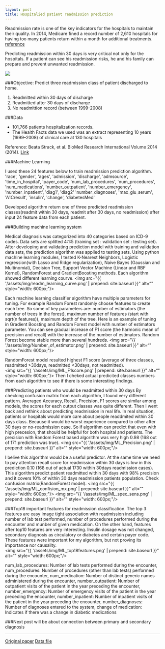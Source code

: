 ```yaml
---
layout: post
title: Hospitalied patient readmission prediction
---
```


Readmission rate is one of the key indicators for the hospitals to maintain their quality.
In 2014, Medicare fined a record number of 2,610 hospitals  for having too many patients return within a month for additional treatments.
[reference](http://kaiserhealthnews.org/news/medicare-readmissions-penalties-2015/)

Predicting readmission within 30 days is very critical not only for the hospitals. If a patient can see his readmission risks, he and his family can prepare and prevent unwanted readmission.

<img src="{{ '/assets/img/readmission.jpg' | prepend: site.baseurl }}">

###Objective: Predict three readmission class of patient discharged to home.

1. Readmitted within 30 days of discharge
2. Readmitted after 30 days of discharge
3. No readmittion record (between 1999-2008)


###Data

* 101,766 patients hospitalization records.
* The Health Facts data we used was an extract representing 10 years (1999–2008) of clinical care at 130 hospitals

Reference:
Beata Strack, et al.
BioMed Research International Volume 2014 (2014).
[Link](http://www.hindawi.com/journals/bmri/2014/781670/)


###Machine Learning

I used these 24 features below to train readmission prediction algorithm. 
'race', 'gender', 'ages', 'admission', 'discharge', 'admsource', 'time_in_hospital', 'payer_code', 'num_lab_procedures', 'num_procedures', 'num_medications', 'number_outpatient', 'number_emergency', 'number_inpatient', 'diag1', 'diag2' 'number_diagnoses', 'max_glu_serum', 'A1Cresult', 'insulin', 'change', 'diabetesMed'


Developed algorithm return one of three predicted readmission classes(readmit within 30 days, readmit after 30 days, no readmission) after input 24 feature data from each patient.

###Building machine learning system

Medical diagnosis was categorized into 40 categories based on ICD-9 codes. 
Data sets are splitted 4:1:5 (training set : validation set : testing set). After developing and validating prediction model with training and validation data sets, the prediction algorithm was applied to testing sets. Using python machine learning modules, I tested K-Nearest Neighbors, Logistic regression(with Lasso and Ridge regularization), Naive Bayes (Gaussian and Multinomial), Decision Tree, Support Vector Machine (Linear and RBF Kernel), RandomForest and GradientBoosting methods. Each algorithm showed different learning courve.
<img src="{{ '/assets/img/readm_learning_curve.png' | prepend: site.baseurl }}" alt=“" style="width: 600px;"/>

Each machine learning classifier algorithm have multiple parameters for tuning. For example Random Forest randomly choose features to create each tree. So some of key parameters are: number of estimators (the number of trees in the forest), maximum number of features (start with sqrt(n features)), maximum depth of the tree.
Here is an example of tuning in Gradient Boosting and Random Forest model with number of estimators parameter. You can see gradual increase of F1 score (the harmonic mean of precision and recall) with the increase of the number of estimators. Random Forest become stable more than several hundreds. 
<img src="{{ '/assets/img/Number_of_estimator.png' | prepend: site.baseurl }}" alt=“" style="width: 600px;"/>

RandomForest model resulted highest F1 score (average of three classes, readmitted >30days, readmitted <30days, not readmitted).    
<img src="{{ '/assets/img/ML_F1score.png' | prepend: site.baseurl }}" alt=“" style="width: 600px;"/>
Then I cheked actual predicited classes numbers from each algorithm to see if there is some interesting findings.

###Predicting patients who would be readmitted within 30 days 
By checking confusion matrix from each algorithm, I found very different pattern. Averaged Accuracy, Recall, Precision, F1 scores are similar among models, the scores for each output classes was quite different. Then I went back and rethink about predicting readmission in real life.
In real situation, patients or hospitals would more care about people readdmited within 30 days class. Because it would be worst experience compared to other after 30 days or no-readmission case. So if algorithm can predict that even with high precesion, that should be helpful for both hospital and patients.
The precision with Random Forest based algorithm was very high 0.98 (168 out of 171 prediction was true).
<img src="{{ '/assets/img/ML_Precision.png' | prepend: site.baseurl }}" alt=“" style="width: 600px;"/>

I belive this algorithm would be a useful predictor.
At the same time we need to pay attention recall score for readmission within 30 days is low in this prediction 0.10 (168 out of actual 1730 within 30days readmission cases).
This algorithm predict patient readmitted within 30 days with 98% precision and it covers 10% of within 30 days readmission patients population. 
Check confusion matrix(RandomForest model).
<img src="{{ '/assets/img/ML_confision_mx.png' | prepend: site.baseurl }}" alt=“" style="width: 600px;"/>
<img src="{{ '/assets/img/ML_spec_sens.png' | prepend: site.baseurl }}" alt=“" style="width: 600px;"/>


###Top18 important features for readmission classification.
The top 3 features are easy image tight association with readmission including number of lab test performed, number of procedures performed during the encounter and munber of given medication. On the other hand, features after top10 features are very interesting. Insulin dosage was not changed, secondary diagnosis as circulatory or diabetes and certain payer code. These features were important for my algorithm, but not proving its importance nor causality.  
<img src="{{ '/assets/img/ML_top18features.png' | prepend: site.baseurl }}" alt=“" style="width: 600px;"/>


num_lab_procedures: Number of lab tests performed during the encounter, 
num_procedures: Number of procedures (other than lab tests) performed during the encounter, 
num_medication: Number of distinct generic names administered during the encounter, 
number_outpatient: Number of outpatient visits of the patient in the year preceding the encounter, 
number_emergency: Number of emergency visits of the patient in the year preceding the encounter, 
number_inpatient: Number of inpatient visits of the patient in the year preceding the encounter, 
number_diagnoses: Number of diagnoses entered to the system, 
change of medication: Indicates if there was a change in diabetic medications
      

###Next post will be about connection between primary and secondary diagnosis

-------------------------------------
[Original paper](http://www.hindawi.com/journals/bmri/2014/781670/)
[Data file](https://archive.ics.uci.edu/ml/datasets/Diabetes+130-US+hospitals+for+years+1999-2008)





